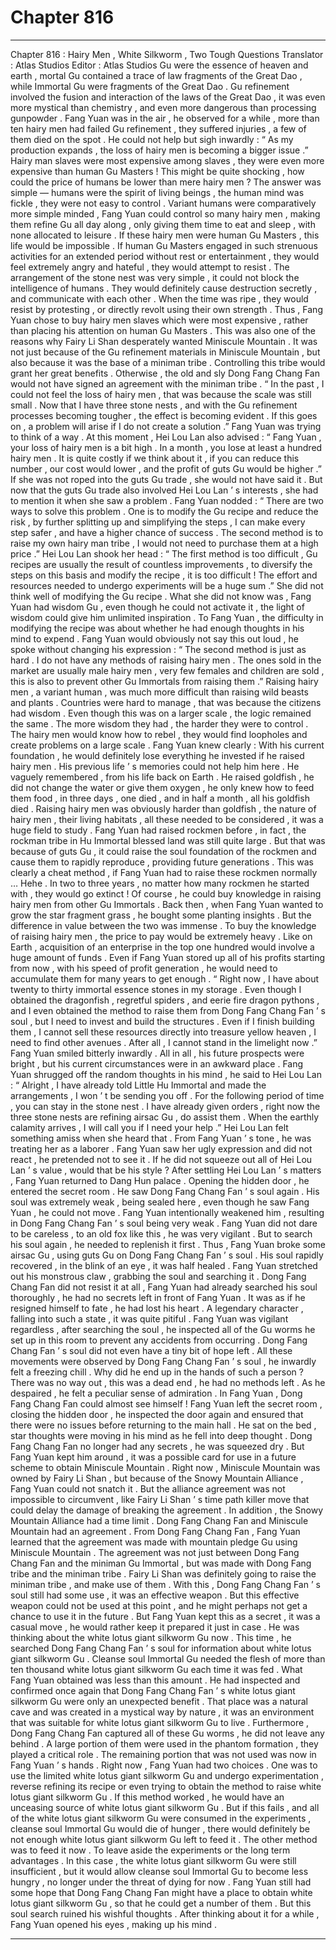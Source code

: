 
# Chapter 816


---

Chapter 816 : Hairy Men , White Silkworm , Two Tough Questions
Translator :
Atlas Studios
Editor :
Atlas Studios
Gu were the essence of heaven and earth , mortal Gu contained a trace of law fragments of the Great Dao , while Immortal Gu were fragments of the Great Dao .
Gu refinement involved the fusion and interaction of the laws of the Great Dao , it was even more mystical than chemistry , and even more dangerous than processing gunpowder .
Fang Yuan was in the air , he observed for a while , more than ten hairy men had failed Gu refinement , they suffered injuries , a few of them died on the spot .
He could not help but sigh inwardly : “ As my production expands , the loss of hairy men is becoming a bigger issue .”
Hairy man slaves were most expensive among slaves , they were even more expensive than human Gu Masters !
This might be quite shocking , how could the price of humans be lower than mere hairy men ?
The answer was simple — humans were the spirit of living beings , the human mind was fickle , they were not easy to control . Variant humans were comparatively more simple minded , Fang Yuan could control so many hairy men , making them refine Gu all day along , only giving them time to eat and sleep , with none allocated to leisure .
If these hairy men were human Gu Masters , this life would be impossible .
If human Gu Masters engaged in such strenuous activities for an extended period without rest or entertainment , they would feel extremely angry and hateful , they would attempt to resist .
The arrangement of the stone nest was very simple , it could not block the intelligence of humans . They would definitely cause destruction secretly , and communicate with each other . When the time was ripe , they would resist by protesting , or directly revolt using their own strength .
Thus , Fang Yuan chose to buy hairy men slaves which were most expensive , rather than placing his attention on human Gu Masters .
This was also one of the reasons why Fairy Li Shan desperately wanted Miniscule Mountain . It was not just because of the Gu refinement materials in Miniscule Mountain , but also because it was the base of a miniman tribe . Controlling this tribe would grant her great benefits . Otherwise , the old and sly Dong Fang Chang Fan would not have signed an agreement with the miniman tribe .
“ In the past , I could not feel the loss of hairy men , that was because the scale was still small . Now that I have three stone nests , and with the Gu refinement processes becoming tougher , the effect is becoming evident . If this goes on , a problem will arise if I do not create a solution .” Fang Yuan was trying to think of a way .
At this moment , Hei Lou Lan also advised : “ Fang Yuan , your loss of hairy men is a bit high . In a month , you lose at least a hundred hairy men . It is quite costly if we think about it , if you can reduce this number , our cost would lower , and the profit of guts Gu would be higher .”
If she was not roped into the guts Gu trade , she would not have said it .
But now that the guts Gu trade also involved Hei Lou Lan ’ s interests , she had to mention it when she saw a problem .
Fang Yuan nodded : “ There are two ways to solve this problem . One is to modify the Gu recipe and reduce the risk , by further splitting up and simplifying the steps , I can make every step safer , and have a higher chance of success . The second method is to raise my own hairy man tribe , I would not need to purchase them at a high price .”
Hei Lou Lan shook her head : “ The first method is too difficult , Gu recipes are usually the result of countless improvements , to diversify the steps on this basis and modify the recipe , it is too difficult ! The effort and resources needed to undergo experiments will be a huge sum .”
She did not think well of modifying the Gu recipe .
What she did not know was , Fang Yuan had wisdom Gu , even though he could not activate it , the light of wisdom could give him unlimited inspiration . To Fang Yuan , the difficulty in modifying the recipe was about whether he had enough thoughts in his mind to expend .
Fang Yuan would obviously not say this out loud , he spoke without changing his expression : “ The second method is just as hard . I do not have any methods of raising hairy men . The ones sold in the market are usually male hairy men , very few females and children are sold , this is also to prevent other Gu Immortals from raising them .”
Raising hairy men , a variant human , was much more difficult than raising wild beasts and plants .
Countries were hard to manage , that was because the citizens had wisdom . Even though this was on a larger scale , the logic remained the same .
The more wisdom they had , the harder they were to control . The hairy men would know how to rebel , they would find loopholes and create problems on a large scale .
Fang Yuan knew clearly : With his current foundation , he would definitely lose everything he invested if he raised hairy men . His previous life ’ s memories could not help him here .
He vaguely remembered , from his life back on Earth . He raised goldfish , he did not change the water or give them oxygen , he only knew how to feed them food , in three days , one died , and in half a month , all his goldfish died .
Raising hairy men was obviously harder than goldfish , the nature of hairy men , their living habitats , all these needed to be considered , it was a huge field to study .
Fang Yuan had raised rockmen before , in fact , the rockman tribe in Hu Immortal blessed land was still quite large .
But that was because of guts Gu , it could raise the soul foundation of the rockmen and cause them to rapidly reproduce , providing future generations .
This was clearly a cheat method , if Fang Yuan had to raise these rockmen normally …
Hehe .
In two to three years , no matter how many rockmen he started with , they would go extinct !
Of course , he could buy knowledge in raising hairy men from other Gu Immortals . Back then , when Fang Yuan wanted to grow the star fragment grass , he bought some planting insights .
But the difference in value between the two was immense . To buy the knowledge of raising hairy men , the price to pay would be extremely heavy .
Like on Earth , acquisition of an enterprise in the top one hundred would involve a huge amount of funds . Even if Fang Yuan stored up all of his profits starting from now , with his speed of profit generation , he would need to accumulate them for many years to get enough .
“ Right now , I have about twenty to thirty immortal essence stones in my storage . Even though I obtained the dragonfish , regretful spiders , and eerie fire dragon pythons , and I even obtained the method to raise them from Dong Fang Chang Fan ’ s soul , but I need to invest and build the structures . Even if I finish building them , I cannot sell these resources directly into treasure yellow heaven , I need to find other avenues . After all , I cannot stand in the limelight now .” Fang Yuan smiled bitterly inwardly .
All in all , his future prospects were bright , but his current circumstances were in an awkward place .
Fang Yuan shrugged off the random thoughts in his mind , he said to Hei Lou Lan : “ Alright , I have already told Little Hu Immortal and made the arrangements , I won ’ t be sending you off . For the following period of time , you can stay in the stone nest . I have already given orders , right now the three stone nests are refining airsac Gu , do assist them . When the earthly calamity arrives , I will call you if I need your help .”
Hei Lou Lan felt something amiss when she heard that . From Fang Yuan ’ s tone , he was treating her as a laborer .
Fang Yuan saw her ugly expression and did not react , he pretended not to see it .
If he did not squeeze out all of Hei Lou Lan ’ s value , would that be his style ?
After settling Hei Lou Lan ’ s matters , Fang Yuan returned to Dang Hun palace .
Opening the hidden door , he entered the secret room . He saw Dong Fang Chang Fan ’ s soul again .
His soul was extremely weak , being sealed here , even though he saw Fang Yuan , he could not move .
Fang Yuan intentionally weakened him , resulting in Dong Fang Chang Fan ’ s soul being very weak . Fang Yuan did not dare to be careless , to an old fox like this , he was very vigilant .
But to search his soul again , he needed to replenish it first .
Thus , Fang Yuan broke some airsac Gu , using guts Gu on Dong Fang Chang Fan ’ s soul .
His soul rapidly recovered , in the blink of an eye , it was half healed .
Fang Yuan stretched out his monstrous claw , grabbing the soul and searching it . Dong Fang Chang Fan did not resist it at all , Fang Yuan had already searched his soul thoroughly , he had no secrets left in front of Fang Yuan .
It was as if he resigned himself to fate , he had lost his heart .
A legendary character , falling into such a state , it was quite pitiful .
Fang Yuan was vigilant regardless , after searching the soul , he inspected all of the Gu worms he set up in this room to prevent any accidents from occurring . Dong Fang Chang Fan ’ s soul did not even have a tiny bit of hope left .
All these movements were observed by Dong Fang Chang Fan ’ s soul , he inwardly felt a freezing chill .
Why did he end up in the hands of such a person ? There was no way out , this was a dead end , he had no methods left .
As he despaired , he felt a peculiar sense of admiration .
In Fang Yuan , Dong Fang Chang Fan could almost see himself !
Fang Yuan left the secret room , closing the hidden door , he inspected the door again and ensured that there were no issues before returning to the main hall .
He sat on the bed , star thoughts were moving in his mind as he fell into deep thought .
Dong Fang Chang Fan no longer had any secrets , he was squeezed dry . But Fang Yuan kept him around , it was a possible card for use in a future scheme to obtain Miniscule Mountain .
Right now , Miniscule Mountain was owned by Fairy Li Shan , but because of the Snowy Mountain Alliance , Fang Yuan could not snatch it . But the alliance agreement was not impossible to circumvent , like Fairy Li Shan ’ s time path killer move that could delay the damage of breaking the agreement .
In addition , the Snowy Mountain Alliance had a time limit .
Dong Fang Chang Fan and Miniscule Mountain had an agreement . From Dong Fang Chang Fan , Fang Yuan learned that the agreement was made with mountain pledge Gu using Miniscule Mountain .
The agreement was not just between Dong Fang Chang Fan and the miniman Gu Immortal , but was made with Dong Fang tribe and the miniman tribe .
Fairy Li Shan was definitely going to raise the miniman tribe , and make use of them . With this , Dong Fang Chang Fan ’ s soul still had some use , it was an effective weapon .
But this effective weapon could not be used at this point , and he might perhaps not get a chance to use it in the future . But Fang Yuan kept this as a secret , it was a casual move , he would rather keep it prepared it just in case .
He was thinking about the white lotus giant silkworm Gu now .
This time , he searched Dong Fang Chang Fan ’ s soul for information about white lotus giant silkworm Gu .
Cleanse soul Immortal Gu needed the flesh of more than ten thousand white lotus giant silkworm Gu each time it was fed . What Fang Yuan obtained was less than this amount .
He had inspected and confirmed once again that Dong Fang Chang Fan ’ s white lotus giant silkworm Gu were only an unexpected benefit . That place was a natural cave and was created in a mystical way by nature , it was an environment that was suitable for white lotus giant silkworm Gu to live .
Furthermore , Dong Fang Chang Fan captured all of these Gu worms , he did not leave any behind . A large portion of them were used in the phantom formation , they played a critical role .
The remaining portion that was not used was now in Fang Yuan ’ s hands .
Right now , Fang Yuan had two choices .
One was to use the limited white lotus giant silkworm Gu and undergo experimentation , reverse refining its recipe or even trying to obtain the method to raise white lotus giant silkworm Gu .
If this method worked , he would have an unceasing source of white lotus giant silkworm Gu . But if this fails , and all of the white lotus giant silkworm Gu were consumed in the experiments , cleanse soul Immortal Gu would die of hunger , there would definitely be not enough white lotus giant silkworm Gu left to feed it .
The other method was to feed it now . To leave aside the experiments or the long term advantages . In this case , the white lotus giant silkworm Gu were still insufficient , but it would allow cleanse soul Immortal Gu to become less hungry , no longer under the threat of dying for now .
Fang Yuan still had some hope that Dong Fang Chang Fan might have a place to obtain white lotus giant silkworm Gu , so that he could get a number of them .
But this soul search ruined his wishful thoughts .
After thinking about it for a while , Fang Yuan opened his eyes , making up his mind .

---

